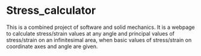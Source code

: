 # Stress_calculator
 This is a combined project of software and solid mechanics. It is a webpage to calculate stress/strain values at any angle and principal values of stress/strain on an infinitesimal area, when basic values of stress/strain on coordinate axes and angle are given.
